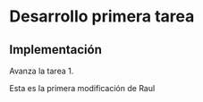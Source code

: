 # Desarrollo primera tarea


## Implementación

Avanza la tarea 1.

Esta es la primera modificación de Raul

